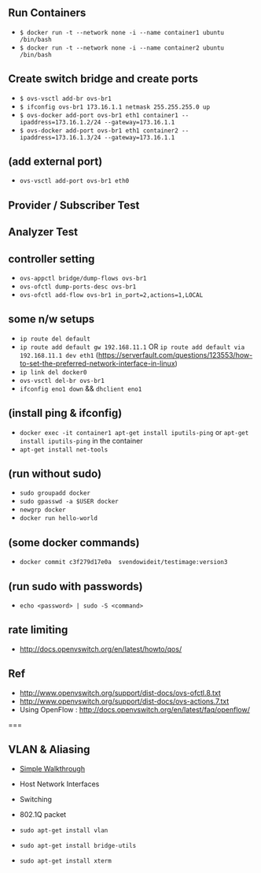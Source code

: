 ## Run Containers
 * `$ docker run -t --network none -i --name container1 ubuntu /bin/bash`
 * `$ docker run -t --network none -i --name container2 ubuntu /bin/bash`

## Create switch bridge and create ports
* `$ ovs-vsctl add-br ovs-br1`
* `$ ifconfig ovs-br1 173.16.1.1 netmask 255.255.255.0 up`
* `$ ovs-docker add-port ovs-br1 eth1 container1 --ipaddress=173.16.1.2/24 --gateway=173.16.1.1`
* `$ ovs-docker add-port ovs-br1 eth1 container2 --ipaddress=173.16.1.3/24 --gateway=173.16.1.1`

## (add external port)
* `ovs-vsctl add-port ovs-br1 eth0`

## Provider / Subscriber Test

## Analyzer Test

## controller setting
* `ovs-appctl bridge/dump-flows ovs-br1`
* `ovs-ofctl dump-ports-desc ovs-br1`
* `ovs-ofctl add-flow ovs-br1 in_port=2,actions=1,LOCAL`

## some n/w setups
* `ip route del default`
* `ip route add default gw 192.168.11.1` OR `ip route add default via 192.168.11.1 dev eth1` (https://serverfault.com/questions/123553/how-to-set-the-preferred-network-interface-in-linux)
* `ip link del docker0`
* `ovs-vsctl del-br ovs-br1`
* `ifconfig eno1 down` && `dhclient eno1`

## (install ping & ifconfig)
* `docker exec -it container1 apt-get install iputils-ping` or `apt-get install iputils-ping` in the container
* `apt-get install net-tools`

## (run without sudo)
* `sudo groupadd docker`
* `sudo gpasswd -a $USER docker`
* `newgrp docker`
* `docker run hello-world`

## (some docker commands)
* `docker commit c3f279d17e0a  svendowideit/testimage:version3`

## (run sudo with passwords)
* `echo <password> | sudo -S <command>`

## rate limiting
* http://docs.openvswitch.org/en/latest/howto/qos/

## Ref
* http://www.openvswitch.org/support/dist-docs/ovs-ofctl.8.txt
* http://www.openvswitch.org/support/dist-docs/ovs-actions.7.txt
* Using OpenFlow : http://docs.openvswitch.org/en/latest/faq/openflow/


===

## VLAN & Aliasing
* [Simple Walkthrough](walkthroughs/VLANTest.md)
* Host Network Interfaces
* Switching
* 802.1Q packet

* `sudo apt-get install vlan`
* `sudo apt-get install bridge-utils`
* `sudo apt-get install xterm`
